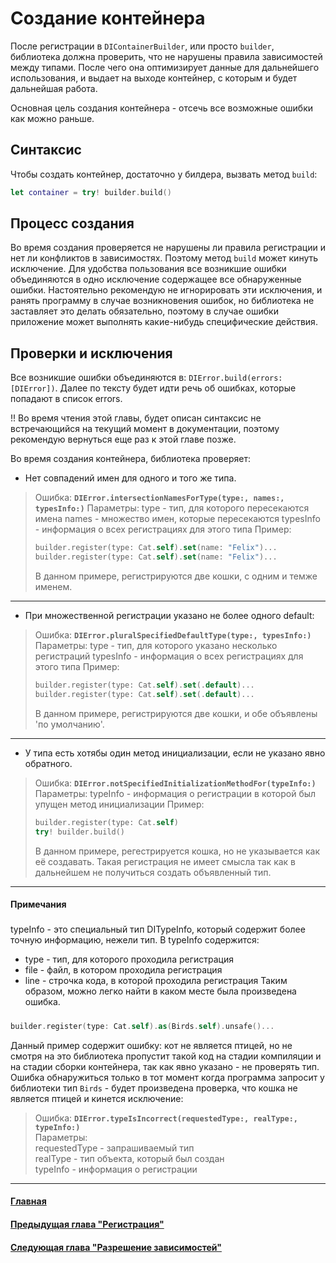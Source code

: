 # Создание контейнера

После регистрации в `DIContainerBuilder`, или просто `builder`, библиотека должна проверить, что не нарушены правила зависимостей между типами. После чего она оптимизирует данные для дальнейшего использования, и выдает на выходе контейнер, с которым и будет дальнейшая работа.

Основная цель создания контейнера - отсечь все возможные ошибки как можно раньше. 

## Синтаксис
Чтобы создать контейнер, достаточно у билдера, вызвать метод `build`:
```Swift
let container = try! builder.build()
```

## Процесс создания

Во время создания проверяется не нарушены ли правила регистрации и нет ли конфликтов в зависимостях. Поэтому метод `build` может кинуть исключение. Для удобства пользования все возникшие ошибки объединяются в одно исключение содержащее все обнаруженные ошибки.
Настоятельно рекомендую не игнорировать эти исключения, и ранять программу в случае возникновения ошибок, но библиотека не заставляет это делать обязательно, поэтому в случае ошибки приложение может выполнять какие-нибудь специфические действия.

## Проверки и исключения
Все возникшие ошибки объединяются в: `DIError.build(errors: [DIError])`. Далее по тексту будет идти речь об ошибках, которые попадают в список errors.

!! Во время чтения этой главы, будет описан синтаксис не встречающийся на текущий момент в документации, поэтому рекомендую вернуться еще раз к этой главе позже.

Во время создания контейнера, библиотека проверяет:
* Нет совпадений имен для одного и того же типа.
> Ошибка: **`DIError.intersectionNamesForType(type:, names:, typesInfo:)`**
> Параметры: type - тип, для которого пересекаются имена
>            names - множество имен, которые пересекаются
>            typesInfo - информация о всех регистрациях для этого типа
> Пример:
> ```Swift
> builder.register(type: Cat.self).set(name: "Felix")...
> builder.register(type: Cat.self).set(name: "Felix")...
> ```
> В данном примере, регистрируются две кошки, с одним и темже именем.
***

* При множественной регистрации указано не более одного default:
> Ошибка: **`DIError.pluralSpecifiedDefaultType(type:, typesInfo:)`**
> Параметры: type - тип, для которого указано несколько регистраций
>            typesInfo - информация о всех регистрациях для этого типа 
> Пример:
> ```Swift
> builder.register(type: Cat.self).set(.default)...
> builder.register(type: Cat.self).set(.default)...
> ```
> В данном примере, регистрируются две кошки, и обе объявлены 'по умолчанию'.
***

* У типа есть хотябы один метод инициализации, если не указано явно обратного.
> Ошибка: **`DIError.notSpecifiedInitializationMethodFor(typeInfo:)`**
> Параметры: typeInfo - информация о регистрации в которой был упущен метод инициализации
> Пример:
> ```Swift
> builder.register(type: Cat.self)
> try! builder.build()
> ```
> В данном примере, регестрируется кошка, но не указывается как её создавать. Такая регистрация не имеет смысла так как в дальнейшем не получиться создать объявленный тип.
***


#### Примечания
##### 
typeInfo - это специальный тип DITypeInfo, который содержит более точную информацию, нежели тип. 
В typeInfo содержится:
* type - тип, для которого проходила регистрация
* file - файл, в котором проходила регистрация
* line - строчка кода, в которой проходила регистрация
Таким образом, можно легко найти в каком месте была произведена ошибка.

#####
```Swift
builder.register(type: Cat.self).as(Birds.self).unsafe()...
``` 
Данный пример содержит ошибку: кот не является птицей, но не смотря на это библиотека пропустит такой код на стадии компиляции и на стадии сборки контейнера, так как явно указано - не проверять тип.
Ошибка обнаружиться только в тот момент когда программа запросит у библиотеки тип `Birds` - будет произведена проверка, что кошка не является птицей и кинется исключение: 

> Ошибка: **`DIError.typeIsIncorrect(requestedType:, realType:, typeInfo:)`**  
> Параметры:  
>            requestedType - запрашиваемый тип  
>            realType - тип объекта, который был создан  
>            typeInfo - информация о регистрации
***

#### [Главная](main.md)
#### [Предыдущая глава "Регистрация"](registration.md)
#### [Следующая глава "Разрешение зависимостей"](resolve.md)
